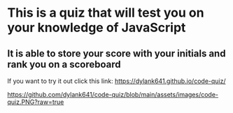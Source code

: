 # This is a quiz that will test you on your knowledge of JavaScript

## It is able to store your score with your initials and rank you on a scoreboard

If you want to try it out click this link: https://dylank641.github.io/code-quiz/

https://github.com/dylank641/code-quiz/blob/main/assets/images/code-quiz.PNG?raw=true
